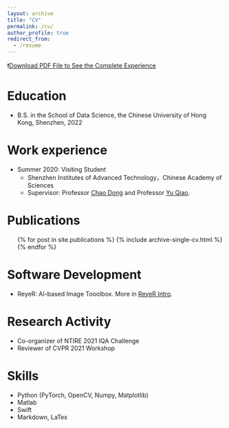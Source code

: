 ```yaml
---
layout: archive
title: "CV"
permalink: /cv/
author_profile: true
redirect_from:
  - /resume
---
```


❗️[Download PDF File to See the Complete Experience](http://HaomingCai.github.io/files/CV.pdf)

Education
======
* B.S. in the School of Data Science, the Chinese University of Hong Kong, Shenzhen, 2022

Work experience
======
* Summer 2020: Visiting Student
  * Shenzhen Institutes of Advanced Technology，Chinese Academy of Sciences
  * Supervisor: Professor [Chao Dong](https://scholar.google.com/citations?hl=en&user=OSDCB0UAAAAJ) and Professor [Yu Qiao](https://scholar.google.com/citations?user=gFtI-8QAAAAJ&hl=en).

  

Publications
======
  <ul>{% for post in site.publications %}
    {% include archive-single-cv.html %}
  {% endfor %}</ul>
  
Software Development
======
* ReyeR: AI-based Image Tooolbox. More in [ReyeR Intro](https://www.haomingcai.com/reyer/).

  
Research Activity
======
* Co-organizer of NTIRE 2021 IQA Challenge
* Reviewer of CVPR 2021 Workshop


Skills
======
* Python (PyTorch, OpenCV, Numpy, Matplotlib)
* Matlab
* Swift
* Markdown, LaTex